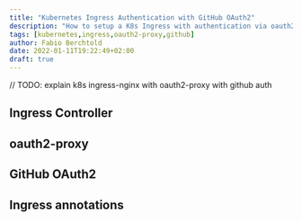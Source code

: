 ```yaml
---
title: "Kubernetes Ingress Authentication with GitHub OAuth2"
description: "How to setup a K8s Ingress with authentication via oauth2-proxy"
tags: [kubernetes,ingress,oauth2-proxy,github]
author: Fabio Berchtold
date: 2022-01-11T19:22:49+02:00
draft: true
---
```


// TODO: explain k8s ingress-nginx with oauth2-proxy with github auth

## Ingress Controller

## oauth2-proxy

## GitHub OAuth2

## Ingress annotations
